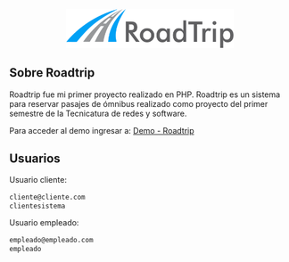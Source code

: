 <p align="center">
  <img width="300" src="public/img/logo.png">
</p>

## Sobre Roadtrip


Roadtrip fue mi primer proyecto realizado en PHP. Roadtrip es un sistema para reservar pasajes de ómnibus realizado como proyecto del primer semestre de la Tecnicatura de redes y software.

Para acceder al demo ingresar a:
[Demo - Roadtrip](https://roadtriptest.herokuapp.com/)

## Usuarios

Usuario cliente:
```
cliente@cliente.com
clientesistema
```
Usuario empleado:
```
empleado@empleado.com
empleado
```
